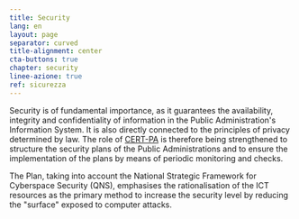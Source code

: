 ```yaml
---
title: Security
lang: en
layout: page
separator: curved
title-alignment: center
cta-buttons: true
chapter: security
linee-azione: true
ref: sicurezza
---
```

Security is of fundamental importance, as it guarantees the availability, integrity and confidentiality of information in the Public Administration's Information System. It is also directly connected to the principles of privacy determined by law. The role of [CERT-PA](https://www.cert-pa.it/) is therefore being strengthened to structure the security plans of the Public Administrations and to ensure the implementation of the plans by means of periodic monitoring and checks.

The Plan, taking into account the National Strategic Framework for Cyberspace Security (QNS), emphasises the rationalisation of the ICT resources as the primary method to increase the security level by reducing the &quot;surface&quot; exposed to computer attacks.
